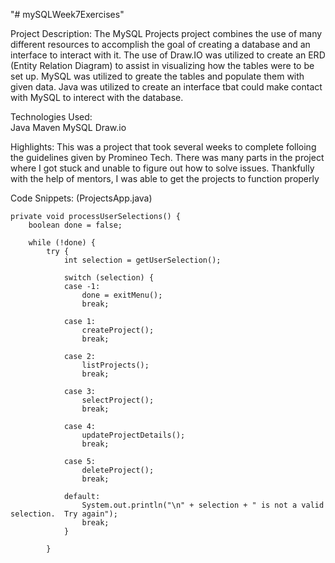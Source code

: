 "# mySQLWeek7Exercises" 

Project Description:
The MySQL Projects project combines the use of many different resources to accomplish the goal of creating a database and an interface to interact
with it.  The use of Draw.IO was utilized to create an ERD (Entity Relation Diagram) to assist in visualizing how the tables were to be set up.  MySQL was utilized to greate the tables and populate them with given data.  Java was utilized to create an interface tbat could make contact with MySQL to interect with the database.  

Technologies Used:  
Java
Maven
MySQL
Draw.io

Highlights:
This was a project that took several weeks to complete folloing the guidelines given by Promineo Tech.  There was many parts in the project where I got stuck
and unable to figure out how to solve issues.  Thankfully with the help of mentors, I was able to get the projects to function properly

Code Snippets:
(ProjectsApp.java)

	private void processUserSelections() {
		boolean done = false;

		while (!done) {
			try {
				int selection = getUserSelection();

				switch (selection) {
				case -1:
					done = exitMenu();
					break;

				case 1:
					createProject();
					break;
					
				case 2:
					listProjects();
					break;
					
				case 3:
					selectProject();
					break;
					
				case 4:
					updateProjectDetails();
					break;
					
				case 5:
					deleteProject();
					break;

				default:
					System.out.println("\n" + selection + " is not a valid selection.  Try again");
					break;
				}

			} 



